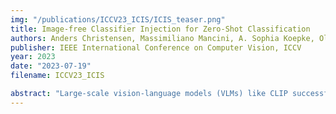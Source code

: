 ```yaml
---
img: "/publications/ICCV23_ICIS/ICIS_teaser.png"
title: Image-free Classifier Injection for Zero-Shot Classification
authors: Anders Christensen, Massimiliano Mancini, A. Sophia Koepke, Ole Winther, Zeynep Akata
publisher: IEEE International Conference on Computer Vision, ICCV
year: 2023
date: "2023-07-19"
filename: ICCV23_ICIS

abstract: "Large-scale vision-language models (VLMs) like CLIP successfully find correspondences between images and text. Through the standard deterministic mapping process, an image or a text sample is mapped to a single vector in the embedding space. This is problematic: as multiple samples (images or text) can abstract the same concept in the physical world, deterministic embeddings do not reflect the inherent ambiguity in the embedding space. We propose ProbVLM, a probabilistic adapter that estimates probability distributions for the embeddings of pre-trained VLMs via inter/intra-modal alignment in a post-hoc manner without needing large-scale datasets or computing. On four challenging datasets, i.e., COCO, Flickr, CUB, and Oxford-flowers, we estimate the multi-modal embedding uncertainties for two VLMs, i.e., CLIP and BLIP, quantify the calibration of embedding uncertainties in retrieval tasks and show that ProbVLM outperforms other methods. Furthermore, we propose active learning and model selection as two real-world downstream tasks for VLMs and show that the estimated uncertainty aids both tasks." 
---
```

